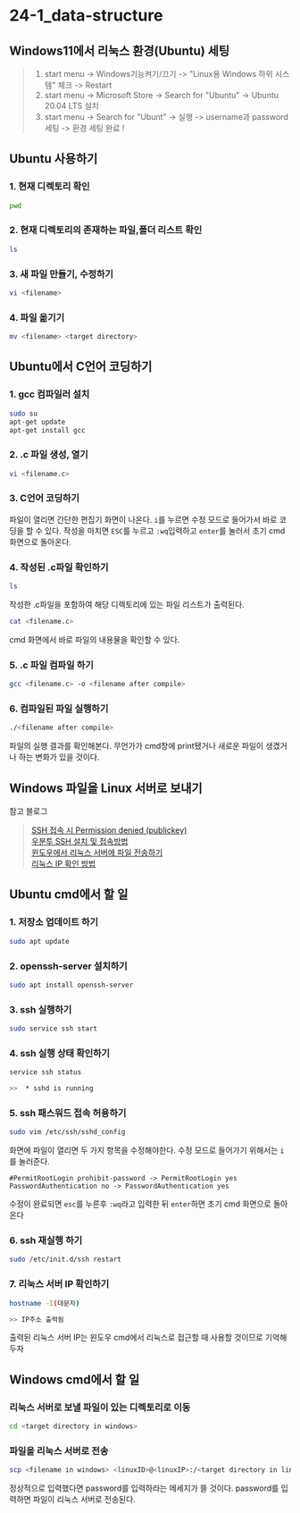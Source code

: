 # 24-1_data-structure

## Windows11에서 리눅스 환경(Ubuntu) 세팅

> 1. start menu -> Windows기능켜기/끄기 -> "Linux용 Windows 하위 시스템" 체크 -> Restart
> 2. start menu -> Microsoft Store -> Search for "Ubuntu" -> Ubuntu 20.04 LTS 설치
> 3. start menu -> Search for "Ubunt" -> 실행 -> username과 password 세팅 -> 환경 세팅 완료 !

## Ubuntu 사용하기

### 1. 현재 디렉토리 확인
```bash
pwd
```

### 2. 현재 디렉토리의 존재하는 파일,폴더 리스트 확인
```bash
ls
```

### 3. 새 파일 만들기, 수정하기
```bash
vi <filename>
```

### 4. 파일 옮기기
```bash
mv <filename> <target directory>
```
## Ubuntu에서 C언어 코딩하기
### 1. gcc 컴파일러 설치
```bash
sudo su
apt-get update
apt-get install gcc
```
### 2. .c 파일 생성, 열기
```bash
vi <filename.c>
```
### 3. C언어 코딩하기
파일이 열리면 간단한 편집기 화면이 나온다. `i`를 누르면 수정 모드로 들어가서 바로 코딩을 할 수 있다.
작성을 마치면 `ESC`를 누르고 `:wq`입력하고 `enter`를 눌러서 초기 cmd 화면으로 돌아온다.

### 4. 작성된 .c파일 확인하기
```bash
ls
```
작성한 .c파일을 포함하여 해당 디렉토리에 있는 파일 리스트가 출력된다.

```bash
cat <filename.c>
```
cmd 화면에서 바로 파일의 내용물을 확인할 수 있다.

### 5. .c 파일 컴파일 하기
```bash
gcc <filename.c> -o <filename after compile>
```

### 6. 컴파일된 파일 실행하기
```bash
./<filename after compile>
```
파일의 실행 결과를 확인해본다. 무언가가 cmd창에 print됐거나 새로운 파일이 생겼거나 하는 변화가 있을 것이다.

## Windows 파일을 Linux 서버로 보내기
참고 블로그

>[SSH 접속 시 Permission denied (publickey)](https://typingdog.tistory.com/102)<br>
>[우분투 SSH 설치 및 접속방법](https://velog.io/@thdrldud369/%EC%9A%B0%EB%B6%84%ED%88%AC-SSH-%EC%84%A4%EC%B9%98)<br>
>[윈도우에서 리눅스 서버에 파일 전송하기](https://baekh-93.tistory.com/50)<br>
>[리눅스 IP 확인 방법](https://bono915.tistory.com/entry/Linux-%EB%A6%AC%EB%88%85%EC%8A%A4-IP-%ED%99%95%EC%9D%B8-%EB%B0%A9%EB%B2%95)

## Ubuntu cmd에서 할 일
### 1. 저장소 업데이트 하기
```bash
sudo apt update
```
### 2. openssh-server 설치하기
```bash
sudo apt install openssh-server
```
### 3. ssh 실행하기
```bash
sudo service ssh start
```
### 4. ssh 실행 상태 확인하기
```bash
service ssh status

>>  * sshd is running
```
### 5. ssh 패스워드 접속 허용하기

```bash
sudo vim /etc/ssh/sshd_config
```
화면에 파일이 열리면 두 가지 항목을 수정해야한다. 수정 모드로 들어가기 위해서는 `i`를 눌러준다.
```
#PermitRootLogin prohibit-password -> PermitRootLogin yes
PasswordAuthentication no -> PasswordAuthentication yes
```
수정이 완료되면 `esc`를 누른후 `:wq`라고 입력한 뒤 `enter`하면 초기 cmd 화면으로 돌아온다
### 6. ssh 재실행 하기
```bash
sudo /etc/init.d/ssh restart
```
### 7. 리눅스 서버 IP 확인하기
```bash
hostname -I(대문자)

>> IP주소 출력됨
```
출력된 리눅스 서버 IP는 윈도우 cmd에서 리눅스로 접근할 때 사용할 것이므로 기억해두자

## Windows cmd에서 할 일
### 리눅스 서버로 보낼 파일이 있는 디렉토리로 이동
```bash
cd <target directory in windows>
```
### 파일을 리눅스 서버로 전송
```bash
scp <filename in windows> <linuxID>@<linuxIP>:/<target directory in linux>
```
정상적으로 입력했다면 password를 입력하라는 메세지가 뜰 것이다. password를 입력하면 파일이 리눅스 서버로 전송된다.
